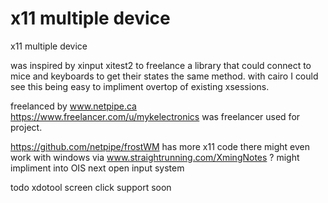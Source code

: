 # x11 multiple device
x11 multiple device

was inspired by xinput xitest2 to freelance a library that could connect to mice and keyboards to get their states the same method. with cairo I could see this being easy to impliment overtop of existing xsessions.

freelanced by www.netpipe.ca
https://www.freelancer.com/u/mykelectronics was freelancer used for project.


https://github.com/netpipe/frostWM has more x11 code there
might even work with windows via www.straightrunning.com/XmingNotes ?
might impliment into OIS next open input system




todo
xdotool screen click support soon
